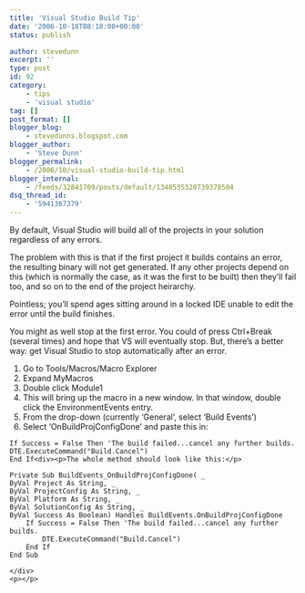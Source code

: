 ```yaml
---
title: 'Visual Studio Build Tip'
date: '2006-10-18T08:18:00+00:00'
status: publish

author: stevedunn
excerpt: ''
type: post
id: 92
category:
    - tips
    - 'visual studio'
tag: []
post_format: []
blogger_blog:
    - stevedunns.blogspot.com
blogger_author:
    - 'Steve Dunn'
blogger_permalink:
    - /2006/10/visual-studio-build-tip.html
blogger_internal:
    - /feeds/32841709/posts/default/1348535320739378504
dsq_thread_id:
    - '5941367379'
---
```

By default, Visual Studio will build all of the projects in your solution regardless of any errors.

The problem with this is that if the first project it builds contains an error, the resulting binary will not get generated. If any other projects depend on this (which is normally the case, as it was the first to be built) then they’ll fail too, and so on to the end of the project heirarchy.

Pointless; you’ll spend ages sitting around in a locked IDE unable to edit the error until the build finishes.

You might as well stop at the first error. You could of press Ctrl+Break (several times) and hope that VS will eventually stop. But, there’s a better way: get Visual Studio to stop automatically after an error.

1. Go to Tools/Macros/Macro Explorer
2. Expand MyMacros
3. Double click Module1
4. This will bring up the macro in a new window. In that window, double click the EnvironmentEvents entry.
5. From the drop-down (currently ‘General’, select ‘Build Events’)
6. Select ‘OnBuildProjConfigDone’ and paste this in:

<span><span><span></span></span></span>

```
If Success = False Then 'The build failed...cancel any further builds.
DTE.ExecuteCommand("Build.Cancel")
End If<div><p>The whole method should look like this:</p>

Private Sub BuildEvents_OnBuildProjConfigDone( _  
ByVal Project As String, _ 
ByVal ProjectConfig As String, _ 
ByVal Platform As String, _ 
ByVal SolutionConfig As String, _ 
ByVal Success As Boolean) Handles BuildEvents.OnBuildProjConfigDone   
    If Success = False Then 'The build failed...cancel any further builds.     
        DTE.ExecuteCommand("Build.Cancel")   
    End If 
End Sub

</div>
<p></p>
```